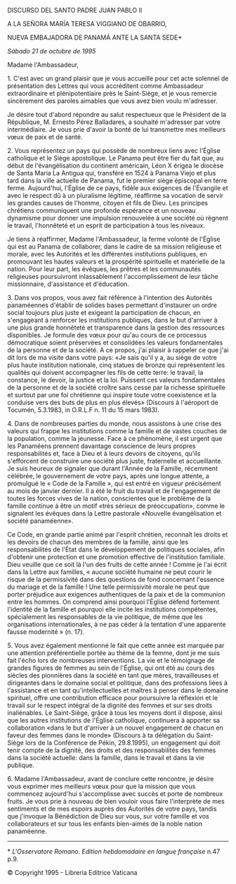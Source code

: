 DISCURSO DEL SANTO PADRE JUAN PABLO II

A LA SEÑORA MARÍA TERESA VIGGIANO DE OBARRIO,

NUEVA EMBAJADORA DE PANAMÁ ANTE LA SANTA SEDE\*

*Sábado 21 de octubre de 1995*

Madame l'Ambassadeur,

1\. C'est avec un grand plaisir que je vous accueille pour cet acte solennel de présentation des Lettres qui vous accréditent comme Ambassadeur extraordinaire et plénipotentiaire près le Saint-Siège, et je vous remercie sincèrement des paroles aimables que vous avez bien voulu m'adresser.

Je désire tout d'abord répondre au salut respectueux que le Président de la République, M. Ernesto Pérez Balladares, a souhaité m'adresser par votre intermédiaire. Je vous prie d'avoir la bonté de lui transmettre mes meilleurs vœux de paix et de santé.

2\. Vous représentez un pays qui possède de nombreux liens avec l'Église catholique et le Siège apostolique. Le Panama peut être fier du fait que, au début de l'évangélisation du continent américain, Léon X érigea le diocèse de Santa Maria La Antigua qui, transféré en 1524 à Panama Viejo et plus tard dans la ville actuelle de Panama, fut le premier siège épiscopal en terre ferme. Aujourd'hui, l'Église de ce pays, fidèle aux exigences de l'Évangile et avec le respect dû à un pluralisme légitime, réaffirme sa vocation de servir les grandes causes de l'homme, citoyen et fils de Dieu. Les principes chrétiens communiquent une profonde espérance et un nouveau dynamisme pour donner une impulsion renouvelée à une société où règnent le travail, l'honnêteté et un esprit de participation à tous les niveaux.

Je tiens à réaffirmer, Madame l'Ambassadeur, la ferme volonté de l'Église qui est au Panama de collaborer, dans le cadre de sa mission religieuse et morale, avec les Autorités et les différentes institutions publiques, en promouvant les hautes valeurs et la prospérité spirituelle et matérielle de la nation. Pour leur part, les évêques, les prêtres et les communautés religieuses poursuivront inlassablement l'accomplissement de leur tâche missionnaire, d'assistance et d'éducation.

3\. Dans vos propos, vous avez fait référence à l'intention des Autorités panaméennes d'établir de solides bases permettant d'instaurer un ordre social toujours plus juste et exigeant la participation de chacun, en s'engageant à renforcer les institutions publiques, dans le but d'arriver à une plus grande honnêteté et transparence dans la gestion des ressources disponibles. Je formule des vœux pour qu'au cours de ce processus démocratique soient préservées et consolidées les valeurs fondamentales de la personne et de la société. A ce propos, j'ai plaisir à rappeler ce que j'ai dit lors de ma visite dans votre pays: «Je sais qu'il y a, au siège de votre plus haute institution nationale, cinq statues de bronze qui représentent les qualités qui doivent accompagner les fils de cette terre: le travail, la constance, le devoir, la justice et la loi. Puissent ces valeurs fondamentales de la personne et de la société croître sans cesse par la richesse spirituelle et surtout par une foi chrétienne qui inspire toute votre coexistence et la conduise vers des buts de plus en plus élevés» (Discours à l'aéroport de Tocumén, 5.3.1983, in O.R.L.F n. 11 du 15 mars 1983).

4\. Dans de nombreuses parties du monde, nous assistons à une crise des valeurs qui frappe les institutions comme la famille et de vastes couches de la population, comme la jeunesse. Face à ce phénomène, il est urgent que les Panaméens prennent davantage conscience de leurs propres responsabilités et, face à Dieu et à leurs devoirs de citoyens, qu'ils s'efforcent de construire une société plus juste, fraternelle et accueillante. Je suis heureux de signaler que durant l'Année de la Famille, récemment célébrée, le gouvernement de votre pays, après une longue attente, a promulgué le « Code de la Famille », qui est entré en vigueur précisément au mois de janvier dernier. Il a été le fruit du travail et de l'engagement de toutes les forces vives de la nation, conscientes que le problème de la famille continue à être un motif «très sérieux de préoccupation», comme le signalent les évêques dans la Lettre pastorale «Nouvelle évangélisation et société panaméenne».

Ce Code, en grande partie animé par l'esprit chrétien, reconnaît les droits et les devoirs de chacun des membres de la famille, ainsi que les responsabilités de l'État dans le développement de politiques sociales, afin d'obtenir une protection et une promotion effective de l'institution familiale. Dieu veuille que ce soit là l'un des fruits de cette année ! Comme je l'ai écrit dans la Lettre aux familles, « aucune société humaine ne peut courir le risque de la permissivité dans des questions de fond concernant l'essence du mariage et de la famille ! Une telle permissivité morale ne peut que porter préjudice aux exigences authentiques de la paix et de la communion entre les hommes. On comprend ainsi pourquoi l'Église défend fortement l'identité de la famille et pourquoi elle incite les institutions compétentes, spécialement les responsables de la vie politique, de même que les organisations internationales, à ne pas céder à la tentation d'une apparente fausse modernité » (n. 17).

5\. Vous avez également mentionné le fait que cette année est marquée par une attention préférentielle portée au thème de la femme, dont je me suis fait l'écho lors de nombreuses interventions. La vie et le témoignage de grandes figures de femmes au sein de l'Église, qui ont été au cours des siècles des pionnières dans la société en tant que mères, travailleuses et dirigeantes dans le domaine social et politique, dans des professions liées à l'assistance et en tant qu'intellectuelles et maîtres à penser dans le domaine spirituel, offre une contribution efficace pour poursuivre la réflexion et le travail sur le respect intégral de la dignité des femmes et sur ses droits inaliénables. Le Saint-Siège, grâce à tous les moyens dont il dispose, ainsi que les autres institutions de l'Église catholique, continuera à apporter sa collaboration «dans le but d'arriver à un nouvel engagement de chacun en faveur des femmes dans le monde» (Discours à ta délégation du Saint-Siège lors de la Conférence de Pékin, 29.8.1995), un engagement qui doit tenir compte de la dignité, des droits et des responsabilités des femmes dans la société actuelle: dans la famille, dans le travail et dans la vie publique.

6\. Madame l'Ambassadeur, avant de conclure cette rencontre, je désire vous exprimer mes meilleurs vœux pour que la mission que vous commencez aujourd'hui s'accomplisse avec succès et porte de nombreux fruits. Je vous prie à nouveau de bien vouloir vous faire l'interprète de mes sentiments et de mes espoirs auprès des Autorités de votre pays, tandis que j'invoque la Bénédiction de Dieu sur vous, sur votre famille et vos collaborateurs et sur tous les enfants bien-aimés de la noble nation panaméenne.

* * *

\* *L'Osservatore Romano. Edition hebdomadaire en langue française* n.47 p.9.

© Copyright 1995 \- Libreria Editrice Vaticana